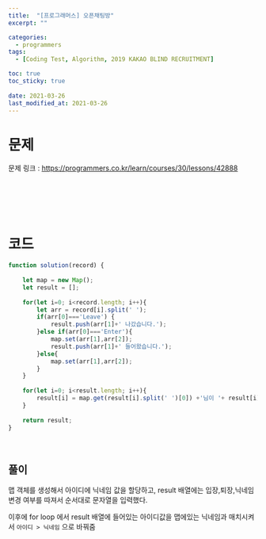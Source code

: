 ```yaml
---
title:  "[프로그래머스] 오픈채팅방"
excerpt: ""

categories:
  - programmers
tags:
  - [Coding Test, Algorithm, 2019 KAKAO BLIND RECRUITMENT]

toc: true
toc_sticky: true
 
date: 2021-03-26
last_modified_at: 2021-03-26
---
```



# **문제**

문제 링크 : <https://programmers.co.kr/learn/courses/30/lessons/42888>

<br>
<br>
<br>
<br>

# **코드**

```javascript
function solution(record) {
    
    let map = new Map();
    let result = [];
    
    for(let i=0; i<record.length; i++){
        let arr = record[i].split(' ');
        if(arr[0]==='Leave') {
            result.push(arr[1]+' 나갔습니다.');
        }else if(arr[0]==='Enter'){
            map.set(arr[1],arr[2]);
            result.push(arr[1]+' 들어왔습니다.');
        }else{
            map.set(arr[1],arr[2]);
        }
    }
    
    for(let i=0; i<result.length; i++){
        result[i] = map.get(result[i].split(' ')[0]) +'님이 '+ result[i].split(' ')[1];
    }
    
    return result;
}
```

<br>

## **풀이**
맵 객체를 생성해서 아이디에 닉네임 값을 할당하고, result 배열에는 입장,퇴장,닉네임 변경 여부를 따져서 순서대로 문자열을 입력했다.  

이후에 for loop 에서 result 배열에 들어있는 아이디값을 맵에있는 닉네임과 매치시켜서 `아이디 > 닉네임` 으로 바꿔줌 